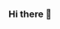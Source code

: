 ### Hi there 👋

<!--
**avinashkranjan/avinashkranjan** is a ✨ _special_ ✨ repository because its `README.md` (this file) appears on your GitHub profile.

Here are some ideas to get you started:

- 🔭 I’m currently working as Freelancer | Self Employed
- 🌱 I’m currently learning Full Stack Development
- 👯 I’m looking to collaborate on any cool Project
- 🤔 I’m looking for help with Web Development
- 💬 Ask me about ...
- 📫 How to reach me: +91 7050858026 | ranjan.avinash@hotmail.com
- 😄 Pronouns: ...
- ⚡ Fun fact: ... I Love you code cool things


My Name is Avinash Kumar Ranjan, Undergrad Computer Science Engineering Student at Calcutta Institute of Engineering and Management (Location: Kolkata, West Bengal, India) (Batch: 2019-2023) I'm a MERN Stack Developer | Ethical Hacker | Flutter Developer | Competitive Programmer | Writer | Public Speaker. I'm looking Looking forward to utilize my Software Development Skills and Hacking Skills in a Dynamic Environment. 
